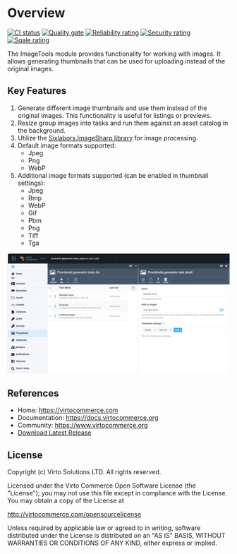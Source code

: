 # Overview

[![CI status](https://github.com/VirtoCommerce/vc-module-image-tools/workflows/Module%20CI/badge.svg?branch=dev)](https://github.com/VirtoCommerce/vc-module-image-tools/actions?query=workflow%3A"Module+CI") [![Quality gate](https://sonarcloud.io/api/project_badges/measure?project=VirtoCommerce_vc-module-image-tools&metric=alert_status&branch=dev)](https://sonarcloud.io/dashboard?id=VirtoCommerce_vc-module-image-tools) [![Reliability rating](https://sonarcloud.io/api/project_badges/measure?project=VirtoCommerce_vc-module-image-tools&metric=reliability_rating&branch=dev)](https://sonarcloud.io/dashboard?id=VirtoCommerce_vc-module-image-tools) [![Security rating](https://sonarcloud.io/api/project_badges/measure?project=VirtoCommerce_vc-module-image-tools&metric=security_rating&branch=dev)](https://sonarcloud.io/dashboard?id=VirtoCommerce_vc-module-image-tools) [![Sqale rating](https://sonarcloud.io/api/project_badges/measure?project=VirtoCommerce_vc-module-image-tools&metric=sqale_rating&branch=dev)](https://sonarcloud.io/dashboard?id=VirtoCommerce_vc-module-image-tools)

The ImageTools module provides functionality for working with images. It allows generating thumbnails that can be used for uploading instead of the original images.

## Key Features

1. Generate different image thumbnails and use them instead of the original images. This functionality is useful for listings or previews.
2. Resize group images into tasks and run them against an asset catalog in the background.
3. Utilize the [Sixlabors.ImageSharp library](https://docs.sixlabors.com/articles/imagesharp/index.html) for image processing.
4. Default image formats supported:
   - Jpeg
   - Png
   - WebP
5. Additional image formats supported (can be enabled in thumbnail settings):
   - Jpeg
   - Bmp
   - WebP
   - Gif
   - Pbm
   - Png
   - Tiff
   - Tga

![ImageTools Main Screen](docs/media/main-page.png)

## References
- Home: https://virtocommerce.com
- Documentation: https://docs.virtocommerce.org
- Community: https://www.virtocommerce.org
- [Download Latest Release](https://github.com/VirtoCommerce/vc-module-image-tools/releases)

## License

Copyright (c) Virto Solutions LTD. All rights reserved.

Licensed under the Virto Commerce Open Software License (the "License"); you
may not use this file except in compliance with the License. You may
obtain a copy of the License at

http://virtocommerce.com/opensourcelicense

Unless required by applicable law or agreed to in writing, software
distributed under the License is distributed on an "AS IS" BASIS,
WITHOUT WARRANTIES OR CONDITIONS OF ANY KIND, either express or
implied.
